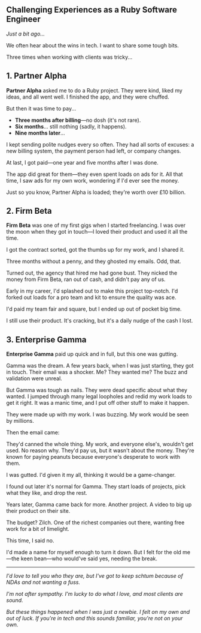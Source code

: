 ## Challenging Experiences as a Ruby Software Engineer

*Just a bit ago...*

We often hear about the wins in tech. I want to share some tough bits.

Three times when working with clients was tricky...

## 1. Partner Alpha

**Partner Alpha** asked me to do a Ruby project. They were kind, liked my ideas, and all went well. I finished the app, and they were chuffed.

But then it was time to pay...

- **Three months after billing**—no dosh (it's not rare).
- **Six months**... still nothing (sadly, it happens).
- **Nine months later**...

I kept sending polite nudges every so often. They had all sorts of excuses: a new billing system, the payment person had left, or company changes.

At last, I got paid—one year and five months after I was done.

The app did great for them—they even spent loads on ads for it. All that time, I saw ads for my own work, wondering if I'd ever see the money.

Just so you know, Partner Alpha is loaded; they're worth over £10 billion.

## 2. Firm Beta

**Firm Beta** was one of my first gigs when I started freelancing. I was over the moon when they got in touch—I loved their product and used it all the time.

I got the contract sorted, got the thumbs up for my work, and I shared it.

Three months without a penny, and they ghosted my emails. Odd, that.

Turned out, the agency that hired me had gone bust. They nicked the money from Firm Beta, ran out of cash, and didn't pay any of us.

Early in my career, I'd splashed out to make this project top-notch. I'd forked out loads for a pro team and kit to ensure the quality was ace.

I'd paid my team fair and square, but I ended up out of pocket big time.

I still use their product. It's cracking, but it's a daily nudge of the cash I lost.

## 3. Enterprise Gamma

**Enterprise Gamma** paid up quick and in full, but this one was gutting.

Gamma was the dream. A few years back, when I was just starting, they got in touch. Their email was a shocker. Me? They wanted me? The buzz and validation were unreal.

But Gamma was tough as nails. They were dead specific about what they wanted. I jumped through many legal loopholes and redid my work loads to get it right. It was a manic time, and I put off other stuff to make it happen.

They were made up with my work. I was buzzing. My work would be seen by millions.

Then the email came:

They'd canned the whole thing. My work, and everyone else's, wouldn't get used. No reason why. They'd pay us, but it wasn't about the money. They're known for paying peanuts because everyone's desperate to work with them.

I was gutted. I'd given it my all, thinking it would be a game-changer.

I found out later it's normal for Gamma. They start loads of projects, pick what they like, and drop the rest.

Years later, Gamma came back for more. Another project. A video to big up their product on their site.

The budget? Zilch. One of the richest companies out there, wanting free work for a bit of limelight.

This time, I said no.

I'd made a name for myself enough to turn it down. But I felt for the old me—the keen bean—who would've said yes, needing the break.

---

*I'd love to tell you who they are, but I've got to keep schtum because of NDAs and not wanting a fuss.*

*I'm not after sympathy. I'm lucky to do what I love, and most clients are sound.*

*But these things happened when I was just a newbie. I felt on my own and out of luck. If you're in tech and this sounds familiar, you're not on your own.*
